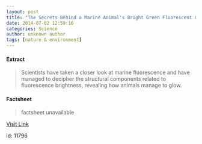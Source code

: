 ```yaml
---
layout: post
title: "The Secrets Behind a Marine Animal's Bright Green Fluorescent Glow"
date: 2014-07-02 12:59:16
categories: Science
author: unknown author
tags: [nature & environment]
---
```



#### Extract
>Scientists have taken a closer look at marine fluorescence and have managed to decipher the structural components related to fluorescence brightness, revealing how animals manage to glow.

#### Factsheet
>factsheet unavailable

[Visit Link](http://www.scienceworldreport.com/articles/15788/20140702/secrets-behind-marine-animals-bright-green-fluorescent-glow.htm)

id:   11796
